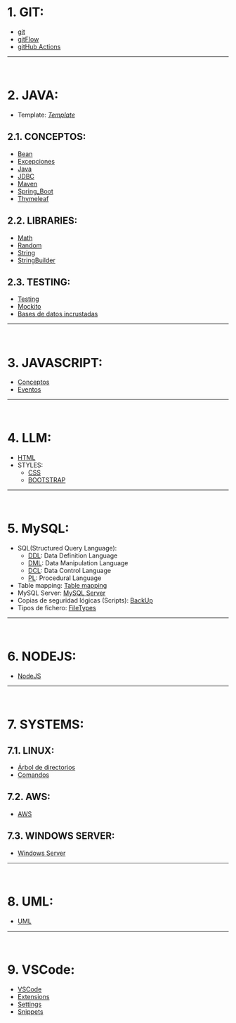 # 1. GIT:
- [git](./GIT/git.md)
- [gitFlow](./GIT/gitFlow.md)
- [gitHub Actions](./GIT/gitHubActions.md)
---
<br>

# 2. JAVA:
- Template: *[Template](./JAVA/template)*
 ## 2.1. CONCEPTOS:
 - [Bean](./JAVA/concepts/Bean.md)
 - [Excepciones](./JAVA/concepts/Excepciones.md)
 - [Java](./JAVA/concepts/Java.md)
 - [JDBC](./JAVA/concepts/JDBC.md)
 - [Maven](./JAVA/concepts/Maven.md)
 - [Spring_Boot](./JAVA/concepts/Spring_Boot.md)
 - [Thymeleaf](./JAVA/concepts/Thymeleaf.md)

 ## 2.2. LIBRARIES:
 - [Math](./JAVA/libraries/Math.md)
 - [Random](./JAVA/libraries/Random.md)
 - [String](./JAVA/libraries/String.md)
 - [StringBuilder](./JAVA/libraries/StringBuilder.md)

 ## 2.3. TESTING:
 - [Testing](./JAVA/testing/test.md)
 - [Mockito](./JAVA/testing/mockito.md)
 - [Bases de datos incrustadas](./JAVA/testing/embeddedDB.md)
---
<br>

# 3. JAVASCRIPT: 
- [Conceptos](./JAVASCRIPT/js.md)
- [Eventos](./JAVASCRIPT/eventos.md)
---
<br>

# 4. LLM:
- [HTML](./LLM/HTML/html.md)
- STYLES: 
  - [CSS](./LLM/STYLES/CSS/css.md)
  - [BOOTSTRAP](./LLM/STYLES/BOOTSTRAP/bootstrap.md)
---
<br>

# 5. MySQL:
- SQL(Structured Query Language):
  - [DDL](./MySQL/DDL.md): Data Definition Language
  - [DML](./MySQL/DML.md): Data Manipulation Language
  - [DCL](./MySQL/DCL.md): Data Control Language
  - [PL](./MySQL/PL.md): Procedural Language
- Table mapping: [Table mapping](./MySQL/table_mapping/table_mapping.md)
- MySQL Server: [MySQL Server](./MySQL/MySQL_server.md)
- Copias de seguridad lógicas (Scripts): [BackUp](./MySQL/BackUp.md)
- Tipos de fichero: [FileTypes](./MySQL/fileTypes.pdf)
---
<br>

# 6. NODEJS:
- [NodeJS](./NODEJS/nodejs.md)
---
<br>

# 7. SYSTEMS:
 ## 7.1. LINUX:
 - [Árbol de directorios](./Systems/LINUX/arbol_directorios.jpg)
 - [Comandos](./Systems/LINUX/Comandos_linux.md)

 ## 7.2. AWS: 
 - [AWS](./Systems/aws.md)

  ## 7.3. WINDOWS SERVER:
  - [Windows Server](./Systems/winServer.md)
---
<br>

 # 8. UML:
 - [UML](./UML/uml.md)
---
<br>

# 9. VSCode:
- [VSCode](./VSCode/VSCode.md)
- [Extensions](./VSCode/extensions.txt)
- [Settings](./VSCode/settings.json)
- [Snippets](./VSCode/snippets/java.json)